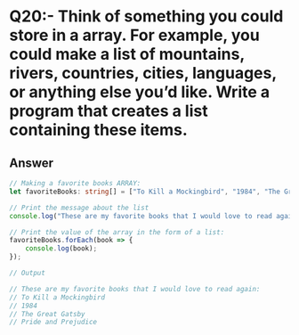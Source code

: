 # Q20:- Think of something you could store in a array. For example, you could make a list of mountains, rivers, countries, cities, languages, or anything else you’d like. Write a program that creates a list containing these items.

## Answer
```typescript
// Making a favorite books ARRAY:
let favoriteBooks: string[] = ["To Kill a Mockingbird", "1984", "The Great Gatsby", "Pride and Prejudice"];

// Print the message about the list
console.log("These are my favorite books that I would love to read again:");

// Print the value of the array in the form of a list:
favoriteBooks.forEach(book => {
    console.log(book);
});

// Output

// These are my favorite books that I would love to read again:
// To Kill a Mockingbird
// 1984
// The Great Gatsby
// Pride and Prejudice
```